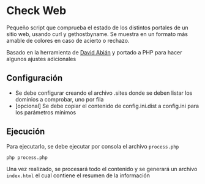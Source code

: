# Check Web

Pequeño script que comprueba el estado de los distintos portales de un sitio web, usando curl y gethostbyname. Se muestra en un formato más amable de colores en caso de acierto o rechazo.

Basado en la herramienta de [David Abián](https://tools.wmflabs.org/status/) y portado a PHP para hacer algunos ajustes adicionales

## Configuración
- Se debe configurar creando el archivo .sites donde se deben listar los dominios a comprobar, uno por fila
- [opcional] Se debe copiar el contenido de config.ini.dist a config.ini para los parámetros mínimos

## Ejecución
Para ejecutarlo, se debe ejecutar por consola el archivo `process.php`

`php process.php`

Una vez realizado, se procesará todo el contenido y se generará un archivo `index.html` el cual contiene el resumen de la información
